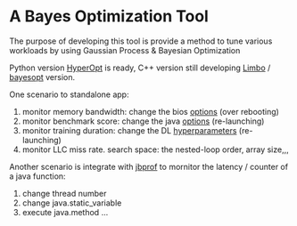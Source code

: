 # A Bayes Optimization Tool

The purpose of developing this tool is provide a method to tune various workloads by using Gaussian Process & Bayesian Optimization


Python version [HyperOpt](https://github.com/hyperopt/hyperopt) is ready, 
C++ version still developing [Limbo](https://github.com/resibots/limbo) / [bayesopt](https://github.com/rmcantin/bayesopt) version.


One scenario to standalone app:
1. monitor memory bandwidth: change the bios [options](https://github.com/weixingsun/tuner/blob/master/cfg/bios.json) (over rebooting)
2. monitor benchmark score:  change the java [options](https://github.com/weixingsun/tuner/blob/master/cfg/java.json) (re-launching)
3. monitor training duration: change the DL [hyperparameters](https://github.com/weixingsun/tuner/blob/master/cfg/deep_learning.json) (re-launching)
4. monitor LLC miss rate.  search space: the nested-loop order, array size,,,


Another scenario is integrate with [jbprof](https://github.com/weixingsun/jbprof) to mornitor the latency / counter of a java function:
1. change thread number
2. change java.static_variable
3. execute java.method
...
